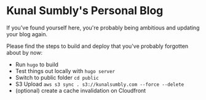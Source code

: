 # Kunal Sumbly's Personal Blog

If you've found yourself here, you're probably being ambitious and updating your blog again.

Please find the steps to build and deploy that you've probably forgotten about by now:

  * Run `hugo` to build
  * Test things out locally with `hugo server`
  * Switch to public folder `cd public`
  * S3 Upload  `aws s3 sync . s3://kunalsumbly.com --force --delete`
  * (optional) create a cache invalidation on Cloudfront
